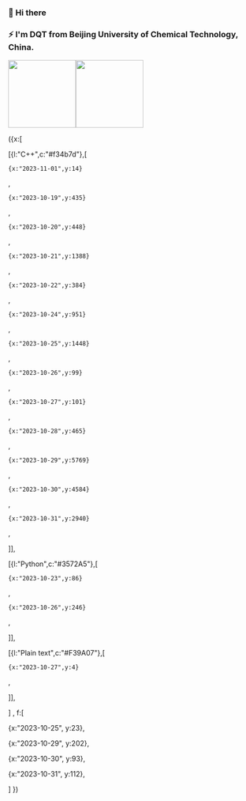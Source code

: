 ### 👋 Hi there 
### ⚡ I'm DQT from Beijing University of Chemical Technology, China.

<!--
Here are some ideas to get you started:

- 🔭 I’m currently working on ...
- 🌱 I’m currently learning ...
- 👯 I’m looking to collaborate on ...
- 🤔 I’m looking for help with ...
- 💬 Ask me about ...
- 📫 How to reach me: ...
- 😄 Pronouns: ...
- ⚡ Fun fact: ...
-->
<img align="" height="137px" src="https://github-readme-stats.vercel.app/api?username=noob-dqt&hide_title=true&hide_border=true&show_icons=true&include_all_commits=true&line_height=21&bg_color=0,EC6C6C,FFD479,FFFC79,73FA79&theme=graywhite&locale=cn" /><img align="" height="137px" src="https://github-readme-stats.vercel.app/api/top-langs/?username=noob-dqt&hide_title=true&hide_border=true&layout=compact&bg_color=0,73FA79,73FDFF,D783FF&theme=graywhite&locale=cn" />

<!-- 编码时长统计表 -->
<a href="https://codestats.net/users/%E6%8C%87%E9%97%B4%E7%90%86%E6%83%B3"></a>

<section id="week-languages" class="week-languages" phx-hook="LastWeeks" data-phx-component="2">
  <div id="week-languages-dataset">
    ({x:[

  [{l:"C++",c:"#f34b7d"},[
  
    {x:"2023-11-01",y:14}
,
  
    {x:"2023-10-19",y:435}
,
  
    {x:"2023-10-20",y:448}
,
  
    {x:"2023-10-21",y:1388}
,
  
    {x:"2023-10-22",y:384}
,
  
    {x:"2023-10-24",y:951}
,
  
    {x:"2023-10-25",y:1448}
,
  
    {x:"2023-10-26",y:99}
,
  
    {x:"2023-10-27",y:101}
,
  
    {x:"2023-10-28",y:465}
,
  
    {x:"2023-10-29",y:5769}
,
  
    {x:"2023-10-30",y:4584}
,
  
    {x:"2023-10-31",y:2940}
,
  
  ]],

  [{l:"Python",c:"#3572A5"},[
  
    {x:"2023-10-23",y:86}
,
  
    {x:"2023-10-26",y:246}
,
  
  ]],

  [{l:"Plain text",c:"#F39A07"},[
  
    {x:"2023-10-27",y:4}
,
  
  ]],

]
,
    f:[

  {x:"2023-10-25",
  y:23},

  {x:"2023-10-29",
  y:202},

  {x:"2023-10-30",
  y:93},

  {x:"2023-10-31",
  y:112},

]
 })
  </div>

  <div id="week-languages-chart" phx-update="ignore"><canvas style="display: block; box-sizing: border-box; height: 300px; width: 772px;" width="965" height="375"></canvas></div>
</section>
